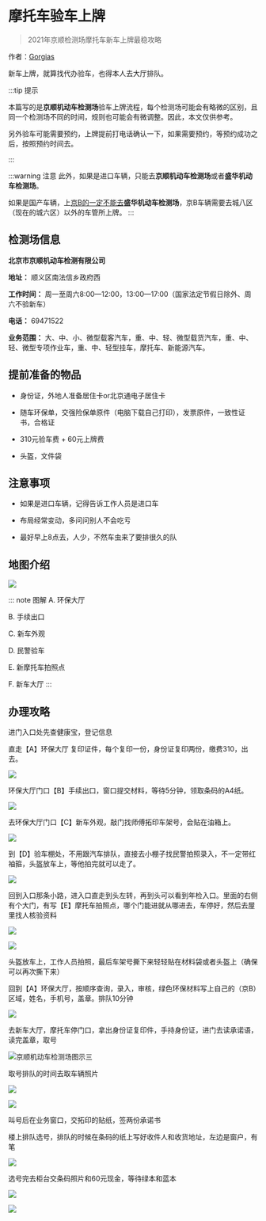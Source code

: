 # 摩托车验车上牌

> 2021年京顺检测场摩托车新车上牌最稳攻略

作者：[Gorgias](https://gorgias.me)

新车上牌，就算找代办验车，也得本人去大厅排队。

:::tip 提示

本篇写的是**京顺机动车检测场**验车上牌流程，每个检测场可能会有略微的区别，且同一个检测场不同的时间，规则也可能会有微调整。因此，本文仅供参考。

另外验车可能需要预约，上牌提前打电话确认一下，如果需要预约，等预约成功之后，按照预约时间去。

:::

:::warning 注意
此外，如果是进口车辆，只能去**京顺机动车检测场**或者**盛华机动车检测场**。

如果是国产车辆，上<u>京B的一定不能去</u>**盛华机动车检测场**，京B车辆需要去城八区（现在的城六区）以外的车管所上牌。
:::




## 检测场信息

**北京市京顺机动车检测有限公司**

**地址：** 顺义区南法信乡政府西

**工作时间：** 周一至周六8:00—12:00，13:00—17:00（国家法定节假日除外、周六不验新车）

**电话：** 69471522

**业务范围：** 大、中、小、微型载客汽车，重、中、轻、微型载货汽车，重、中、轻、微型专项作业车，重、中、轻型挂车，摩托车、新能源汽车。

## 提前准备的物品

- 身份证，外地人准备居住卡or北京通电子居住卡

- 随车环保单，交强险保单原件（电脑下载自己打印），发票原件，一致性证书，合格证

- 310元验车费 + 60元上牌费

- 头盔，文件袋

## 注意事项

- 如果是进口车辆，记得告诉工作人员是进口车

- 布局经常变动，多问问别人不会吃亏

- 最好早上8点去，人少，不然车虫来了要排很久的队

## 地图介绍

![](https://cdn.jsdelivr.net/gh/AzureFatty/MoYouClubPic@master/2021/20210401165428.jpg)

::: note 图解
A. 环保大厅

B. 手续出口

C. 新车外观

D. 民警验车

E. 新摩托车拍照点

F. 新车大厅
:::

## 办理攻略

进门入口处先查健康宝，登记信息

直走【A】环保大厅 复印证件，每个复印一份，身份证复印两份，缴费310，出去。

![](https://cdn.jsdelivr.net/gh/AzureFatty/MoYouClubPic@master/2021/20210401165707.jpg)

环保大厅门口【B】手续出口，窗口提交材料，等待5分钟，领取条码的A4纸。

![](https://cdn.jsdelivr.net/gh/AzureFatty/MoYouClubPic@master/2021/20210401165805.jpg)

去环保大厅门口【C】新车外观，敲门找师傅拓印车架号，会贴在油箱上。

![](https://cdn.jsdelivr.net/gh/AzureFatty/MoYouClubPic@master/2021/20210401165856.jpg)

到【D】验车棚处，不用跟汽车排队，直接去小棚子找民警拍照录入，不一定带红袖箍，头盔放车上，等他拍完就可以走了。

![](https://cdn.jsdelivr.net/gh/AzureFatty/MoYouClubPic@master/2021/20210401170105.jpg)

回到入口那条小路，进入口直走到头左转，再到头可以看到年检入口。里面的右侧有个大门，有写【E】摩托车拍照点，哪个门能进就从哪进去，车停好，然后去屋里找人核验资料

![](https://cdn.jsdelivr.net/gh/AzureFatty/MoYouClubPic@master/2021/20210401165440.jpg)

![](https://cdn.jsdelivr.net/gh/AzureFatty/MoYouClubPic@master/2021/20210401170201.jpg)

头盔放车上，工作人员拍照，最后车架号撕下来轻轻贴在材料袋或者头盔上（确保可以再次撕下来）

回到【A】环保大厅，按顺序查询，录入，审核，绿色环保材料写上自己的（京B）区域，姓名，手机号，盖章。排队10分钟

![](https://cdn.jsdelivr.net/gh/AzureFatty/MoYouClubPic@master/2021/20210401170213.jpg)

去新车大厅，摩托车停门口，拿出身份证复印件，手持身份证，进门去读承诺语，读完盖章，取号

![京顺机动车检测场图示三](https://cdn.jsdelivr.net/gh/AzureFatty/MoYouClubPic@master/2021/20210401161032.jpg)

取号排队的时间去取车辆照片

![](https://cdn.jsdelivr.net/gh/AzureFatty/MoYouClubPic@master/2021/20210401170324.jpg)

![](https://cdn.jsdelivr.net/gh/AzureFatty/MoYouClubPic@master/2021/20210401170350.jpg)

叫号后在业务窗口，交拓印的贴纸，签两份承诺书

楼上排队选号，排队的时候在条码的纸上写好收件人和收货地址，左边是窗户，有笔

![](https://cdn.jsdelivr.net/gh/AzureFatty/MoYouClubPic@master/2021/20210401170448.jpg)

选号完去柜台交条码照片和60元现金，等待绿本和蓝本

![](https://cdn.jsdelivr.net/gh/AzureFatty/MoYouClubPic@master/2021/20210401170612.jpg)

![](https://cdn.jsdelivr.net/gh/AzureFatty/MoYouClubPic@master/2021/20210401170702.jpg)
